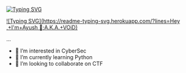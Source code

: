 [![Typing SVG](https://readme-typing-svg.herokuapp.com/?lines=First+line+of+text;Second+line+of+text)](https://git.io/typing-svg)

[![Typing SVG](https://readme-typing-svg.herokuapp.com/?lines=Hey ,+I'm+Ayush 🙂;A.K.A.+VOiD)](https://git.io/typing-svg)

...
- 👀 I’m interested in CyberSec
- 🌱 I’m currently learning Python
- 💞️ I’m looking to collaborate on CTF


<!---
VOiD-Ayush/VOiD-Ayush is a ✨ special ✨ repository because its `README.md` (this file) appears on your GitHub profile.
You can click the Preview link to take a look at your changes.
--->
